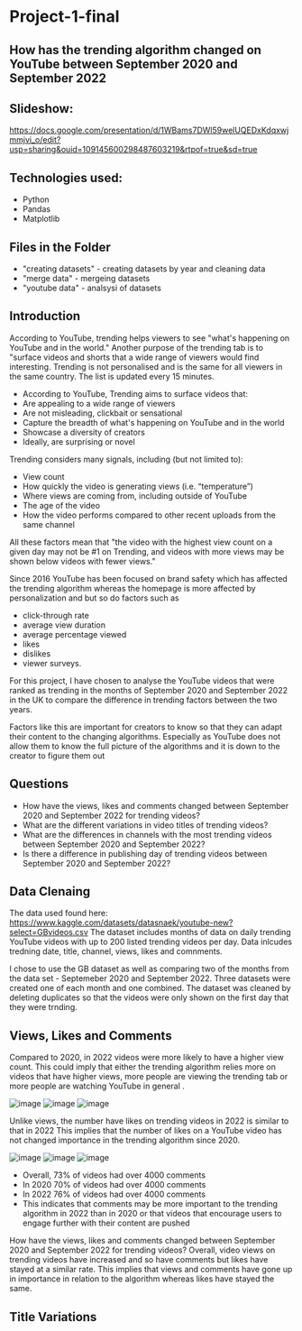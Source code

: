 # Project-1-final
## How has the trending algorithm changed on YouTube between September 2020 and September 2022

## Slideshow:
https://docs.google.com/presentation/d/1WBams7DWl59welUQEDxKdqxwjmmjvi_o/edit?usp=sharing&ouid=109145600298487603219&rtpof=true&sd=true

## Technologies used:
* Python
* Pandas
* Matplotlib

## Files in the Folder
* "creating datasets" - creating datasets by year and cleaning data
* "merge data" - mergeing datasets
* "youtube data" - analsysi of datasets

## Introduction 
According to YouTube, trending helps viewers to see "what's happening on YouTube and in the world." Another purpose of the trending tab is to "surface videos and shorts that a wide range of viewers would find interesting. Trending is not personalised and is the same for all viewers in the same country. The list is updated every 15 minutes.
* According to YouTube, Trending aims to surface videos that:
* Are appealing to a wide range of viewers
* Are not misleading, clickbait or sensational
* Capture the breadth of what's happening on YouTube and in the world
* Showcase a diversity of creators
* Ideally, are surprising or novel

Trending considers many signals, including (but not limited to):
* View count
* How quickly the video is generating views (i.e. “temperature”)
* Where views are coming from, including outside of YouTube
* The age of the video
* How the video performs compared to other recent uploads from the same channel

All these factors mean that "the video with the highest view count on a given day may not be #1 on Trending, and videos with more views may be shown below videos with fewer views."

Since 2016 YouTube has been focused on brand safety which has affected the trending algorithm whereas the homepage is more affected by personalization and but so do factors such as 
* click-through rate
* average view duration
* average percentage viewed
* likes
* dislikes
* viewer surveys. 

For this project, I have chosen to analyse the YouTube videos that were ranked as trending in the months of September 2020 and September 2022 in the UK to compare the difference in trending factors between the two years.

Factors like this are important for creators to know so that they can adapt their content to the changing algorithms. Especially as YouTube does not allow them to know the full picture of the algorithms and it is down to the creator to figure them out

## Questions

* How have the views, likes and comments changed between September 2020 and September 2022 for trending videos?
* What are the different variations in video titles of trending videos?
* What are the differences in channels with the most trending videos between September 2020 and September 2022?
* Is there a difference in publishing day of trending videos between September 2020 and September 2022?


## Data Clenaing
The data used found here: https://www.kaggle.com/datasets/datasnaek/youtube-new?select=GBvideos.csv
The dataset includes months of data on daily trending YouTube videos with up to 200 listed trending videos per day. Data inlcudes tredning date, title, channel, views, likes and comnments.

I chose to use the GB dataset as well as comparing two of the months from the data set - Septemeber 2020 and September 2022. Three datasets were created one of each month and one combined. The dataset was cleaned by deleting duplicates so that the videos were only shown on the first day that they were trnding.

## Views, Likes and Comments
Compared to 2020, in 2022 videos were more likely to have a higher view count.
This could imply that either the trending algorithm relies more on videos that have higher views, more people are viewing the trending tab or more people are watching YouTube in general .

![image](https://user-images.githubusercontent.com/86980650/203623677-b5413349-c8f3-4144-9a1a-ede7cc54cb50.png)
![image](https://user-images.githubusercontent.com/86980650/203623691-4fe5dbb1-f624-41d0-8e33-7ba5da58e045.png)
![image](https://user-images.githubusercontent.com/86980650/203623718-981d4a7f-aa2a-4ca3-aed3-d6e0f10a5ed6.png)

Unlike views, the number have likes on trending videos in 2022 is similar to that in 2022
This implies that the number of likes on a YouTube video has not changed importance in the trending algorithm since 2020.

![image](https://user-images.githubusercontent.com/86980650/203624208-65fddaff-7fde-4f84-b439-39e298ddc1ff.png)
![image](https://user-images.githubusercontent.com/86980650/203624222-12d759c8-c215-4e6a-8f81-ebd70016fd67.png)
![image](https://user-images.githubusercontent.com/86980650/203624234-8003c324-31e4-4b85-8fc8-ccd935a2e2e7.png)

* Overall, 73% of videos had over 4000 comments
* In 2020 70% of videos had over 4000 comments
* In 2022 76% of videos had over 4000 comments
* This indicates that comments may be more important to the trending algorithm in 2022 than in 2020 or that videos that encourage users to engage further with their content are pushed 

How have the views, likes and comments changed between September 2020 and September 2022 for trending videos?
Overall, video views on trending videos have increased and so have comments but likes have stayed at a similar rate.
This implies that views and comments have gone up in importance in relation to the algorithm whereas likes have stayed the same.

## Title Variations









